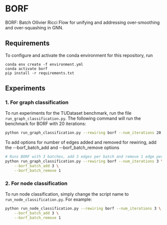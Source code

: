 # BORF
BORF: Batch Ollivier Ricci Flow for unifying and addressing over-smoothing and over-squashing in GNN. 

## Requirements
To configure and activate the conda environment for this repository, run
```
conda env create -f environment.yml
conda activate borf 
pip install -r requirements.txt
```

## Experiments
### 1. For graph classification
To run experiments for the TUDataset benchmark, run the file ```run_graph_classification.py```. The following command will run the benchmark for BORF with 20 iterations:
```bash
python run_graph_classification.py --rewiring borf --num_iterations 20
```

To add options for number of edges added and removed for rewiring, add the --borf_batch_add and --borf_batch_remove options
```bash
# Runs BORF with 3 batches, add 3 edges per batch and remove 1 edge per batch
python run_graph_classification.py --rewiring borf --num_iterations 3 \
	--borf_batch_add 3 \
	--borf_batch_remove 1
```

### 2. For node classification
To run node classification, simply change the script name to `run_node_classification.py`. For example:
```bash
python run_node_classification.py --rewiring borf --num_iterations 3 \
	--borf_batch_add 3 \
	--borf_batch_remove 1
```
